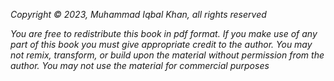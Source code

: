 <div dir="ltr">

_Copyright © 2023, Muhammad Iqbal Khan, all rights reserved_

_You are free to redistribute this book in pdf format. If you make use
of any part of this book you must give appropriate credit to the author.
You may not remix, transform, or build upon the material without permission
from the author. You may not use the material for commercial purposes_
</div>
